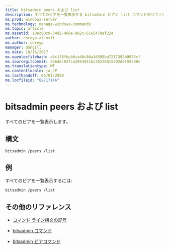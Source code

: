 ```yaml
---
title: bitsadmin peers および list
description: すべてのピアを一覧表示する bitsadmin ピアと list コマンドのリファレンストピックです。
ms.prod: windows-server
ms.technology: manage-windows-commands
ms.topic: article
ms.assetid: 18ec60c9-34d2-466e-982c-6165478ef224
author: coreyp-at-msft
ms.author: coreyp
manager: dongill
ms.date: 10/16/2017
ms.openlocfilehash: a6c1f8fbcb6ca40c86a1d589ba7217392b9875cf
ms.sourcegitcommit: ab64dc83fca28039416c26226815502d0193500c
ms.translationtype: MT
ms.contentlocale: ja-JP
ms.lasthandoff: 05/01/2020
ms.locfileid: "82717146"
---
```

# <a name="bitsadmin-peers-and-list"></a>bitsadmin peers および list

すべてのピアを一覧表示します。

## <a name="syntax"></a>構文

```
bitsadmin /peers /list
```

## <a name="examples"></a>例

すべてのピアを一覧表示するには:

```
bitsadmin /peers /list
```

## <a name="additional-references"></a>その他のリファレンス

- [コマンド ライン構文の記号](command-line-syntax-key.md)

- [bitsadmin コマンド](bitsadmin.md)

- [bitsadmin ピアコマンド](bitsadmin-peers.md)
